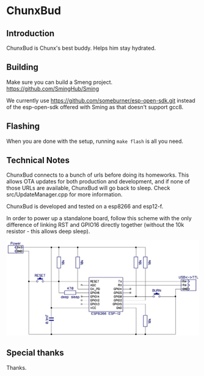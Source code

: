 ChunxBud
===========

Introduction
------------

ChunxBud is Chunx's best buddy. Helps him stay hydrated.

Building
--------

Make sure you can build a Smeng project. https://github.com/SmingHub/Sming

We currently use https://github.com/someburner/esp-open-sdk.git instead of the esp-open-sdk offered with Sming as that doesn't support gcc8.

Flashing
--------

When you are done with the setup, running `make flash` is all you need.

Technical Notes
---------------

ChunxBud connects to a bunch of urls before doing its homeworks. This allows OTA updates for both production and development, and if none of those URLs are available, ChunxBud will go back to sleep. Check src/UpdateManager.cpp for more information.

ChunxBud is developed and tested on a esp8266 and esp12-f.

In order to power up a standalone board, follow this scheme with the only difference of linking RST and GPIO16 directly together (without the 10k resistor - this allows deep sleep).

![ESP12 Power Scheme](docs/power-scheme.jpg?raw=true "ESP12 Power Scheme")

Special thanks
--------------

Thanks.
